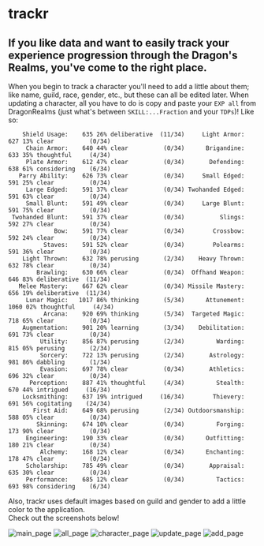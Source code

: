 # trackr

## If you like data and want to easily track your experience progression through the Dragon's Realms, you've come to the right place.  
  
When you begin to track a character you'll need to add a little about them; like name, guild, race, gender, etc., but these can all be edited later.  When updating a character, all you have to do is copy and paste your `EXP all` from DragonRealms (just what's between `SKILL:...Fraction` and your `TDPs`)!  Like so:
  
```
    Shield Usage:    635 26% deliberative  (11/34)     Light Armor:    627 13% clear          (0/34)
     Chain Armor:    640 44% clear          (0/34)      Brigandine:    633 35% thoughtful     (4/34)
     Plate Armor:    612 47% clear          (0/34)       Defending:    638 61% considering    (6/34)
   Parry Ability:    626 73% clear          (0/34)     Small Edged:    591 25% clear          (0/34)
     Large Edged:    591 37% clear          (0/34) Twohanded Edged:    591 63% clear          (0/34)
     Small Blunt:    591 49% clear          (0/34)     Large Blunt:    591 75% clear          (0/34)
 Twohanded Blunt:    591 37% clear          (0/34)          Slings:    592 27% clear          (0/34)
             Bow:    591 77% clear          (0/34)        Crossbow:    592 24% clear          (0/34)
          Staves:    591 52% clear          (0/34)        Polearms:    591 36% clear          (0/34)
    Light Thrown:    632 78% perusing       (2/34)    Heavy Thrown:    632 78% clear          (0/34)
        Brawling:    630 66% clear          (0/34)  Offhand Weapon:    646 83% deliberative  (11/34)
   Melee Mastery:    667 62% clear          (0/34) Missile Mastery:    656 19% deliberative  (11/34)
     Lunar Magic:   1017 86% thinking       (5/34)      Attunement:   1060 02% thoughtful     (4/34)
          Arcana:    920 69% thinking       (5/34)  Targeted Magic:    718 65% clear          (0/34)
    Augmentation:    901 20% learning       (3/34)    Debilitation:    691 73% clear          (0/34)
         Utility:    856 87% perusing       (2/34)         Warding:    815 05% perusing       (2/34)
         Sorcery:    722 13% perusing       (2/34)       Astrology:    981 86% dabbling       (1/34)
         Evasion:    697 78% clear          (0/34)       Athletics:    696 32% clear          (0/34)
      Perception:    887 41% thoughtful     (4/34)         Stealth:    670 44% intrigued     (16/34)
    Locksmithing:    637 19% intrigued     (16/34)        Thievery:    691 56% cogitating    (24/34)
       First Aid:    649 68% perusing       (2/34) Outdoorsmanship:    588 05% clear          (0/34)
        Skinning:    674 10% clear          (0/34)         Forging:    173 90% clear          (0/34)
     Engineering:    190 33% clear          (0/34)      Outfitting:    180 21% clear          (0/34)
         Alchemy:    168 12% clear          (0/34)      Enchanting:    178 47% clear          (0/34)
     Scholarship:    785 49% clear          (0/34)       Appraisal:    635 30% clear          (0/34)
     Performance:    685 12% clear          (0/34)         Tactics:    693 98% considering    (6/34)
```
  
Also, trackr uses default images based on guild and gender to add a little color to the application.  
Check out the screenshots below!

<img src="Screenshots/main_page.png" alt="main_page" title="main">
<img src="Screenshots/all_page.png" alt="all_page" title="all graphs overlaid for each character">
<img src="Screenshots/character_page.png" alt="character_page" title="character graphs">
<img src="Screenshots/update_page.png" alt="update_page" title="update character">
<img src="Screenshots/add_page.png" alt="add_page" title="add character">
